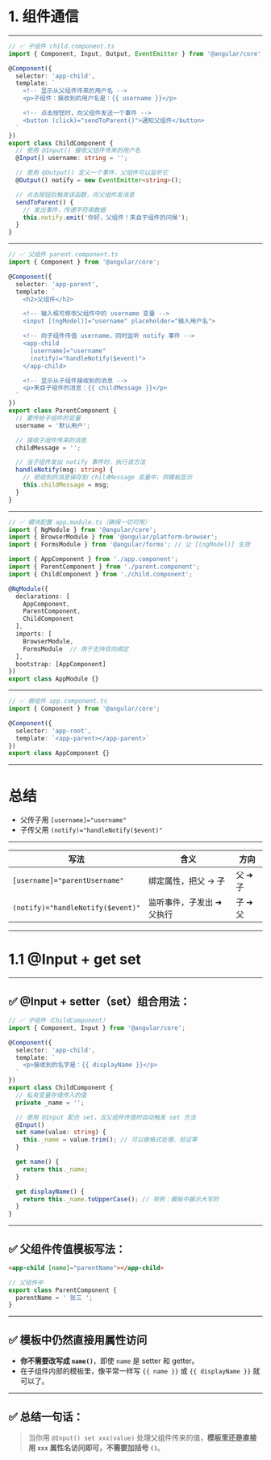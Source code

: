 # 1. 组件通信

---

```ts
// ✅ 子组件 child.component.ts
import { Component, Input, Output, EventEmitter } from '@angular/core';

@Component({
  selector: 'app-child',
  template: `
    <!-- 显示从父组件传来的用户名 -->
    <p>子组件：接收到的用户名是：{{ username }}</p>

    <!-- 点击按钮时，向父组件发送一个事件 -->
    <button (click)="sendToParent()">通知父组件</button>
  `
})
export class ChildComponent {
  // 使用 @Input() 接收父组件传来的用户名
  @Input() username: string = '';

  // 使用 @Output() 定义一个事件，父组件可以监听它
  @Output() notify = new EventEmitter<string>();

  // 点击按钮后触发该函数，向父组件发消息
  sendToParent() {
    // 发出事件，传递字符串数据
    this.notify.emit('你好，父组件！来自子组件的问候');
  }
}
```

---

```ts
// ✅ 父组件 parent.component.ts
import { Component } from '@angular/core';

@Component({
  selector: 'app-parent',
  template: `
    <h2>父组件</h2>

    <!-- 输入框可修改父组件中的 username 变量 -->
    <input [(ngModel)]="username" placeholder="输入用户名">

    <!-- 向子组件传值 username，同时监听 notify 事件 -->
    <app-child
      [username]="username"
      (notify)="handleNotify($event)">
    </app-child>

    <!-- 显示从子组件接收到的消息 -->
    <p>来自子组件的消息：{{ childMessage }}</p>
  `
})
export class ParentComponent {
  // 要传给子组件的变量
  username = '默认用户';

  // 接收子组件传来的消息
  childMessage = '';

  // 当子组件发出 notify 事件时，执行该方法
  handleNotify(msg: string) {
    // 把收到的消息保存到 childMessage 变量中，供模板显示
    this.childMessage = msg;
  }
}
```

---

```ts
// ✅ 模块配置 app.module.ts（确保一切可用）
import { NgModule } from '@angular/core';
import { BrowserModule } from '@angular/platform-browser';
import { FormsModule } from '@angular/forms'; // 让 [(ngModel)] 生效

import { AppComponent } from './app.component';
import { ParentComponent } from './parent.component';
import { ChildComponent } from './child.component';

@NgModule({
  declarations: [
    AppComponent,
    ParentComponent,
    ChildComponent
  ],
  imports: [
    BrowserModule,
    FormsModule  // 用于支持双向绑定
  ],
  bootstrap: [AppComponent]
})
export class AppModule {}
```

---

```ts
// ✅ 根组件 app.component.ts
import { Component } from '@angular/core';

@Component({
  selector: 'app-root',
  template: `<app-parent></app-parent>`
})
export class AppComponent {}
```
---

# 总结

- 父传子用 `[username]="username"`
- 子传父用 `(notify)="handleNotify($event)"`

---

| 写法                                | 含义             | 方向    |
| --------------------------------- | -------------- | ----- |
| `[username]="parentUsername"`     | 绑定属性，把父 -> 子   | 父 ➜ 子 |
| `(notify)="handleNotify($event)"` | 监听事件，子发出 ➜ 父执行 | 子 ➜ 父 |

---

# 1.1 @Input + get set

---

## ✅ @Input + setter（set）组合用法：

```ts
// ✅ 子组件（ChildComponent）
import { Component, Input } from '@angular/core';

@Component({
  selector: 'app-child',
  template: `
    <p>接收到的名字是：{{ displayName }}</p>
  `
})
export class ChildComponent {
  // 私有变量存储传入的值
  private _name = '';

  // 使用 @Input 配合 set，当父组件传值时自动触发 set 方法
  @Input()
  set name(value: string) {
    this._name = value.trim(); // 可以做格式处理、验证等
  }

  get name() {
    return this._name;
  }

  get displayName() {
    return this._name.toUpperCase(); // 举例：模板中展示大写的
  }
}
```

---

## ✅ 父组件传值模板写法：

```html
<app-child [name]="parentName"></app-child>
```

```ts
// 父组件中
export class ParentComponent {
  parentName = ' 张三 ';
}
```

---

## ✅ 模板中仍然直接用属性访问

* **你不需要改写成 `name()`**，即使 `name` 是 setter 和 getter。
* 在子组件内部的模板里，像平常一样写 `{{ name }}` 或 `{{ displayName }}` 就可以了。

---

## ✅ 总结一句话：

> 当你用 `@Input() set xxx(value)` 处理父组件传来的值，**模板里还是直接用 `xxx` 属性名访问即可，不需要加括号 `()`**。